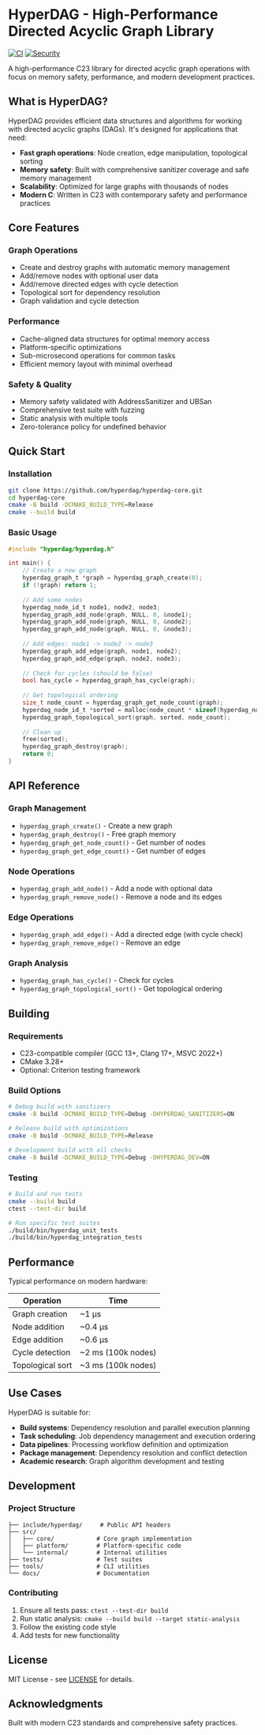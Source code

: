 # HyperDAG - High-Performance Directed Acyclic Graph Library

[![CI](https://github.com/hyperdag/hyperdag-core/workflows/CI/badge.svg)](https://github.com/hyperdag/hyperdag-core/actions)
[![Security](https://github.com/hyperdag/hyperdag-core/workflows/Security/badge.svg)](https://github.com/hyperdag/hyperdag-core/actions)

A high-performance C23 library for directed acyclic graph operations with focus on memory safety, performance, and modern development practices.

## What is HyperDAG?

HyperDAG provides efficient data structures and algorithms for working with directed acyclic graphs (DAGs). It's designed for applications that need:

- **Fast graph operations**: Node creation, edge manipulation, topological sorting
- **Memory safety**: Built with comprehensive sanitizer coverage and safe memory management
- **Scalability**: Optimized for large graphs with thousands of nodes
- **Modern C**: Written in C23 with contemporary safety and performance practices

## Core Features

### Graph Operations
- Create and destroy graphs with automatic memory management
- Add/remove nodes with optional user data
- Add/remove directed edges with cycle detection
- Topological sort for dependency resolution
- Graph validation and cycle detection

### Performance
- Cache-aligned data structures for optimal memory access
- Platform-specific optimizations
- Sub-microsecond operations for common tasks
- Efficient memory layout with minimal overhead

### Safety & Quality
- Memory safety validated with AddressSanitizer and UBSan
- Comprehensive test suite with fuzzing
- Static analysis with multiple tools
- Zero-tolerance policy for undefined behavior

## Quick Start

### Installation

```bash
git clone https://github.com/hyperdag/hyperdag-core.git
cd hyperdag-core
cmake -B build -DCMAKE_BUILD_TYPE=Release
cmake --build build
```

### Basic Usage

```c
#include "hyperdag/hyperdag.h"

int main() {
    // Create a new graph
    hyperdag_graph_t *graph = hyperdag_graph_create(0);
    if (!graph) return 1;
    
    // Add some nodes
    hyperdag_node_id_t node1, node2, node3;
    hyperdag_graph_add_node(graph, NULL, 0, &node1);
    hyperdag_graph_add_node(graph, NULL, 0, &node2);
    hyperdag_graph_add_node(graph, NULL, 0, &node3);
    
    // Add edges: node1 -> node2 -> node3
    hyperdag_graph_add_edge(graph, node1, node2);
    hyperdag_graph_add_edge(graph, node2, node3);
    
    // Check for cycles (should be false)
    bool has_cycle = hyperdag_graph_has_cycle(graph);
    
    // Get topological ordering
    size_t node_count = hyperdag_graph_get_node_count(graph);
    hyperdag_node_id_t *sorted = malloc(node_count * sizeof(hyperdag_node_id_t));
    hyperdag_graph_topological_sort(graph, sorted, node_count);
    
    // Clean up
    free(sorted);
    hyperdag_graph_destroy(graph);
    return 0;
}
```

## API Reference

### Graph Management
- `hyperdag_graph_create()` - Create a new graph
- `hyperdag_graph_destroy()` - Free graph memory
- `hyperdag_graph_get_node_count()` - Get number of nodes
- `hyperdag_graph_get_edge_count()` - Get number of edges

### Node Operations
- `hyperdag_graph_add_node()` - Add a node with optional data
- `hyperdag_graph_remove_node()` - Remove a node and its edges

### Edge Operations
- `hyperdag_graph_add_edge()` - Add a directed edge (with cycle check)
- `hyperdag_graph_remove_edge()` - Remove an edge

### Graph Analysis
- `hyperdag_graph_has_cycle()` - Check for cycles
- `hyperdag_graph_topological_sort()` - Get topological ordering

## Building

### Requirements
- C23-compatible compiler (GCC 13+, Clang 17+, MSVC 2022+)
- CMake 3.28+
- Optional: Criterion testing framework

### Build Options
```bash
# Debug build with sanitizers
cmake -B build -DCMAKE_BUILD_TYPE=Debug -DHYPERDAG_SANITIZERS=ON

# Release build with optimizations
cmake -B build -DCMAKE_BUILD_TYPE=Release

# Development build with all checks
cmake -B build -DCMAKE_BUILD_TYPE=Debug -DHYPERDAG_DEV=ON
```

### Testing
```bash
# Build and run tests
cmake --build build
ctest --test-dir build

# Run specific test suites
./build/bin/hyperdag_unit_tests
./build/bin/hyperdag_integration_tests
```

## Performance

Typical performance on modern hardware:

| Operation | Time |
|-----------|------|
| Graph creation | ~1 µs |
| Node addition | ~0.4 µs |
| Edge addition | ~0.6 µs |
| Cycle detection | ~2 ms (100k nodes) |
| Topological sort | ~3 ms (100k nodes) |

## Use Cases

HyperDAG is suitable for:

- **Build systems**: Dependency resolution and parallel execution planning
- **Task scheduling**: Job dependency management and execution ordering
- **Data pipelines**: Processing workflow definition and optimization
- **Package management**: Dependency resolution and conflict detection
- **Academic research**: Graph algorithm development and testing

## Development

### Project Structure
```
├── include/hyperdag/     # Public API headers
├── src/
│   ├── core/            # Core graph implementation
│   ├── platform/        # Platform-specific code
│   └── internal/        # Internal utilities
├── tests/               # Test suites
├── tools/               # CLI utilities
└── docs/                # Documentation
```

### Contributing
1. Ensure all tests pass: `ctest --test-dir build`
2. Run static analysis: `cmake --build build --target static-analysis`
3. Follow the existing code style
4. Add tests for new functionality

## License

MIT License - see [LICENSE](LICENSE) for details.

## Acknowledgments

Built with modern C23 standards and comprehensive safety practices.